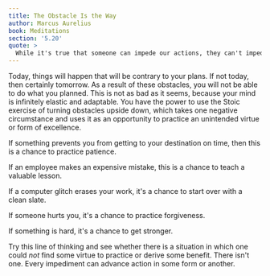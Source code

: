 ```yaml
---
title: The Obstacle Is the Way
author: Marcus Aurelius
book: Meditations
section: '5.20'
quote: >
  While it's true that someone can impede our actions, they can't impede our intentions and our attitudes, which have the power of being conditional and adaptable. For the mind adapts and converts any obstacle to its action into a means of achieving it. That which is an impediment to action is turned to advance action. The obstacle on the path becomes the way.
---
```


Today, things will happen that will be contrary to your plans. If not today, then certainly tomorrow. As a result of these obstacles, you will not be able to do what you planned. This is not as bad as it seems, because your mind is infinitely elastic and adaptable. You have the power to use the Stoic exercise of turning obstacles upside down, which takes one negative circumstance and uses it as an opportunity to practice an unintended virtue or form of excellence.

If something prevents you from getting to your destination on time, then this is a chance to practice patience.

If an employee makes an expensive mistake, this is a chance to teach a valuable lesson.

If a computer glitch erases your work, it's a chance to start over with a clean slate.

If someone hurts you, it's a chance to practice forgiveness.

If something is hard, it's a chance to get stronger.

Try this line of thinking and see whether there is a situation in which one could _not_ find some virtue to practice or derive some benefit. There isn't one. Every impediment can advance action in some form or another.
